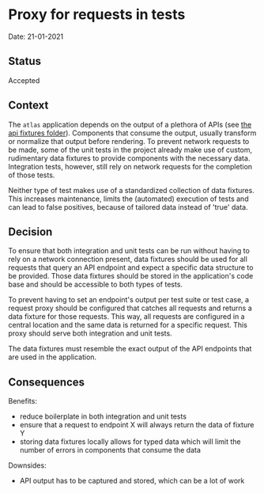 # Proxy for requests in tests

Date: 21-01-2021

## Status

Accepted

## Context

The `atlas` application depends on the output of a plethora of APIs (see [the api fixtures folder](../../src/api)). Components that consume the output, usually transform or normalize that output before rendering. To prevent network requests to be made, some of the unit tests in the project already make use of custom, rudimentary data fixtures to provide components with the necessary data. Integration tests, however, still rely on network requests for the completion of those tests.

Neither type of test makes use of a standardized collection of data fixtures. This increases maintenance, limits the (automated) execution of tests and can lead to false positives, because of tailored data instead of 'true' data.

## Decision

To ensure that both integration and unit tests can be run without having to rely on a network connection present, data fixtures should be used for all requests that query an API endpoint and expect a specific data structure to be provided. Those data fixtures should be stored in the application's code base and should be accessible to both types of tests.

To prevent having to set an endpoint's output per test suite or test case, a request proxy should be configured that catches all requests and returns a data fixture for those requests. This way, all requests are configured in a central location and the same data is returned for a specific request. This proxy should serve both integration and unit tests.

The data fixtures must resemble the exact output of the API endpoints that are used in the application.

## Consequences

Benefits:
- reduce boilerplate in both integration and unit tests
- ensure that a request to endpoint X will always return the data of fixture Y
- storing data fixtures locally allows for typed data which will limit the number of errors in components that consume the data

Downsides:
- API output has to be captured and stored, which can be a lot of work
